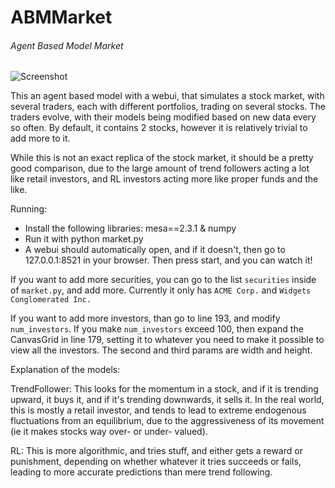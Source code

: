 # ABMMarket
###### Agent Based Model Market

![Screenshot](https://cloud-axn42ccrb-hack-club-bot.vercel.app/0image.png)

This an agent based model with a webui, that simulates a stock market, with several traders, each with different portfolios, trading on several stocks. The traders evolve, with their models being modified based on new data every so often. By default, it contains 2 stocks, however it is relatively trivial to add more to it.

While this is not an exact replica of the stock market, it should be a pretty good comparison, due to the large amount of trend followers acting a lot like retail investors, and RL investors acting more like proper funds and the like.

Running:
- Install the following libraries: mesa==2.3.1 & numpy
- Run it with python market.py
- A webui should automatically open, and if it doesn't, then go to 127.0.0.1:8521 in your browser. Then press start, and you can watch it!

If you want to add more securities, you can go to the list `securities` inside of `market.py`, and add more. Currently it only has `ACME Corp.` and `Widgets Conglomerated Inc.`

If you want to add more investors, than go to line 193, and modify `num_investors`. If you make `num_investors` exceed 100, then expand the CanvasGrid in line 179, setting it to whatever you need to make it possible to view all the investors. The second and third params are width and height. 

Explanation of the models:

TrendFollower: This looks for the momentum in a stock, and if it is trending upward, it buys it, and if it's trending downwards, it sells it. In the real world, this is mostly a retail investor, and tends to lead to extreme endogenous fluctuations from an equilibrium, due to the aggressiveness of its movement (ie it makes stocks way over- or under- valued). 

RL: This is more algorithmic, and tries stuff, and either gets a reward or punishment, depending on whether whatever it tries succeeds or fails, leading to more accurate predictions than mere trend following.                                                                                                                              